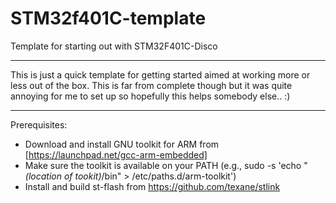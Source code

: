 STM32f401C-template
===================

Template for starting out with STM32F401C-Disco

---

This is just a quick template for getting started aimed at working more or less out of the box. This is far from complete though but it was quite annoying for me to set up so hopefully this helps somebody else.. :)

---

Prerequisites:

* Download and install GNU toolkit for ARM from [https://launchpad.net/gcc-arm-embedded]
* Make sure the toolkit is available on your PATH (e.g., sudo -s 'echo "_(location of tookit)_/bin" > /etc/paths.d/arm-toolkit')
* Install and build st-flash from https://github.com/texane/stlink